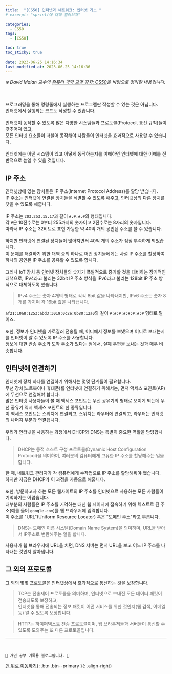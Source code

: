 ```yaml
---
title:  "[CS50] 인터넷과 네트워크: 인터넷 기초 "
# excerpt: "sprintf에 대해 알아보자"

categories:
  - CS50
tags:
  - [CS50]

toc: true
toc_sticky: true
 
date: 2023-06-25 14:16:34
last_modified_at: 2023-06-25 14:16:36
---
```



_❄️ David Malan 교수의 [컴퓨터 과학 교양 강좌: CS50](https://www.edwith.org/cs50/lecture/22869?isDesc=false)을 바탕으로 정리한 내용입니다._

<br>

프로그래밍을 통해 명령줄에서 실행하는 프로그램판 작성할 수 있는 것은 아닙니다.<br>
인터넷에서 실행되는 코드도 작성할 수 있습니다.<br><br>
인터넷이 동작할 수 있도록 많은 다양한 시스템들과 프로토콜(Protocol, 통신 규칙)들이 갖추어져 있고, <br>
모든 인터넷 요소들이 더불어 동작해야 사람들이 인터넷을 효과적으로 사용할 수 있습니다.<br><br>
인터넷에는 어떤 시스템이 있고 어떻게 동작하는지를 이해하면 인터넷에 대한 이해를 전반적으로 높일 수 있을 것입니다.

## IP 주소
인터넷상에 있는 장치들은 IP 주소(Internet Protocol Address)를 할당 받습니다.<br>
IP 주소는 인터넷에 연결된 장치들을 식별할 수 있도록 해주고, 인터넷상의 다른 장치를 찾을 수 있도록 해줍니다.<br><br>
IP 주소는 `203.253.15.17`과 같이 `#.#.#.#`의 형태입니다.<br>
각 `#`은 10진수로는 0부터 255까지의 숫자이고 2진수로는 8자리의 숫자입니다.<br>
따라서 IP 주소는 32비트로 표현 가능한 약 40억 개의 공인된 주소를 쓸 수 있습니다.<br><br>
하지만 인터넷에 연결된 장치들이 많아지면서 40억 개의 주소가 점점 부족하게 되었습니다.<br>
이 문제를 해결하기 위한 대책 중의 하나로 어떤 장치들에게는 사설 IP 주소를 할당하여 하나의 공인된 IP 주소를 공유할 수 있도록 합니다.<br><br>
그러나 IoT 장치 등 인터넷 장치들의 숫자가 폭발적으로 증가할 것을 대비하는 장기적인 대책으로, IPv4라고 불리는 32bit IP 주소 방식을 IPv6라고 불리는 128bit IP 주소 방식으로 대체하도록 했습니다.

> IPv4 주소는 숫자 4개의 형태로 각각 8bit 값을 나타내지만, IPv6 주소는 숫자 8개를 가지며 각 16bit 값을 나타냅니다.

`af21:10a8:1253:abd3:3019:0c2e:0b80:12a0`와 같이 `#:#:#:#:#:#:#:#` 형태로 말이죠.<br><br>
또한, 정보가 인터넷을 가로질러 전송될 때, 어디에서 정보를 보냈으며 어디로 보내는지를 인터넷이 알 수 있도록 IP 주소를 사용합니다.<br>
정보에 대한 반송 주소와 도착 주소가 있다는 점에서, 실제 우편을 보내는 것과 매우 비슷합니다.

## 인터넷에 연결하기
인터넷에 장치 하나를 연결하기 위해서는 몇몇 단계들이 필요합니다.<br>
무선 장치(노트북이나 휴대폰)를 인터넷에 연결하기 위해서는, 먼저 액세스 포인트(AP)에 무선으로 연결해야 합니다.<br>
많은 인터넷 사용자들이 볼 때 액세스 포인트는 무선 공유기의 형태로 보이게 되는데 무선 공유기 역시 액세스 포인트의 한 종류입니다.<br>
이 액세스 포인트는 스위치에 연결되고, 스위치는 라우터에 연결되고, 라우터는 인터넷의 나머지 부분과 연결됩니다.<br><br>
우리가 인터넷을 사용하는 과정에서 DHCP와 DNS는 특별히 중요한 역할을 담당합니다.

> DHCP는 동적 호스트 구성 프로토콜(Dynamic Host Configuration Protocol)을 의미하며, 여러분의 컴퓨터에게 고유한 IP 주소를 할당해주는 일을 합니다.

한 때, 네트워크 관리자가 각 컴퓨터에게 수작업으로 IP 주소를 할당해줘야 했습니다.<br>
하지만 지금은 DHCP가 이 과정을 자동으로 해줍니다.<br><br>
또한, 방문하고자 하는 모든 웹사이트의 IP 주소를 인터넷으르 사용하는 모든 사람들이 기억하기는 어렵습니다.<br>
대부분의 사람들은 IP 주소를 기억하는 대신 웹 페이지에 접속하기 위해 텍스트로 된 주소(예를 들어 `google.com`)를 웹 브라우저에 입력합니다.<br>
이 주소를 "URL"(Uniform Resource Locator) 혹은 "도메인 주소"라고 부릅니다.

> DNS는 도메인 이름 시스템(Domain Name System)을 의미하며, URL을 받아서 IP주소로 변환해주는 일을 합니다.

사용자가 웹 브라우저에 URL을 치면, DNS 서버는 먼저 URL을 보고 어느 IP 주소를 나타내는 것인지 알아냅니다.

## 그 외의 프로토콜
그 외의 몇몇 프로토콜은 인터넷상에서 효과적으로 통신하는 것을 보장합니다.

> TCP는 전송제어 프로토콜을 의미하며, 인터넷으로 보내진 모든 데이터 패킷이 전송되도록 보장하고, <br>
인터넷을 통해 전송되는 정보 패킷이 어떤 서비스를 위한 것인지(웹 검색, 이메일 등) 알 수 있도록 보장합니다.

> HTTP는 하이퍼텍스트 전송 프로토콜이며, 웹 브라우저들과 서버들이 통신할 수 있도록 도와주는 또 다른 프로토콜입니다.













***
<br>


    💛 개인 공부 기록용 블로그입니다. 👻

[맨 위로 이동하기](#){: .btn .btn--primary }{: .align-right}